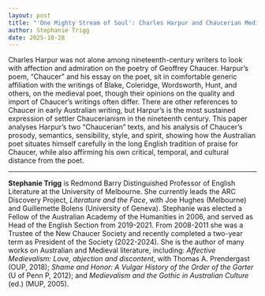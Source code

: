 ```yaml
---
layout: post
title: "'One Mighty Stream of Soul': Charles Harpur and Chaucerian Medievalism"
author: Stephanie Trigg
date: 2025-10-28
---
```


Charles Harpur was not alone among nineteenth-century writers to look with affection and admiration on the poetry of Geoffrey Chaucer. Harpur’s poem, “Chaucer” and his essay on the poet, sit in comfortable generic affiliation with the writings of Blake, Coleridge, Wordsworth, Hunt, and others, on the medieval poet, though their opinions on the quality and import of Chaucer’s writings often differ. There are other references to Chaucer in early Australian writing, but Harpur’s is the most sustained expression of settler Chaucerianism in the nineteenth century. This paper analyses Harpur’s two “Chaucerian” texts, and his analysis of Chaucer’s prosody, semantics, sensibility, style, and spirit, showing how the Australian poet situates himself carefully in the long English tradition of praise for Chaucer, while also affirming his own critical, temporal, and cultural distance from the poet.

---

**Stephanie Trigg** is Redmond Barry Distinguished Professor of English Literature at the University of Melbourne. She currently leads the ARC Discovery Project, *Literature and the Face*, with Joe Hughes (Melbourne) and Guillemette Bolens (University of Geneva). Stephanie was elected a Fellow of the Australian Academy of the Humanities in 2006, and served as Head of the English Section from 2019-2021. From 2008-2011 she was a Trustee of the New Chaucer Society and recently completed a two-year term as President of the Society (2022-2024). She is the author of many works on Australian and Medieval literature, including: *Affective Medievalism: Love, abjection and discontent*, with Thomas A. Prendergast (OUP, 2018); *Shame and Honor: A Vulgar History of the Order of the Garter* (U of Penn P, 2012); and *Medievalism and the Gothic in Australian Culture* (ed.) (MUP, 2005).